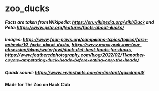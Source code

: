 # zoo_ducks
##### Facts are taken from Wikipedia: https://en.wikipedia.org/wiki/Duck and Peta: https://www.peta.org/features/facts-about-ducks/
##### Images: https://www.four-paws.org/campaigns-topics/topics/farm-animals/10-facts-about-ducks, https://www.mossyoak.com/our-obsession/blogs/waterfowl/duck-diet-best-foods-for-ducks, https://www.featheredphotography.com/blog/2022/02/11/another-coyote-amputating-duck-heads-before-eating-only-the-heads/
##### Quack sound: https://www.myinstants.com/en/instant/quackmp3/

#### Made for The Zoo on Hack Club